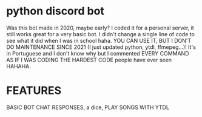 # python discord bot

Was this bot made in 2020, maybe early? I coded it for a personal server, it still works great for a very basic bot. I didn't change a single line of code to see what it did when I was in school haha. YOU CAN USE IT, BUT I DON'T DO MAINTENANCE SINCE 2021 (I just updated python, ytdl, ffmepeg...)! It's in Portuguese and I don't know why but I commented EVERY COMMAND AS IF I WAS CODING THE HARDEST CODE people have ever seen HAHAHA.

# FEATURES

BASIC BOT CHAT RESPONSES,
a dice,
PLAY SONGS WITH YTDL
